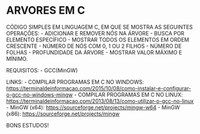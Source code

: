 # ARVORES EM C
CÓDIGO SIMPLES EM LINGUAGEM C, EM QUE SE MOSTRA AS SEGUINTES OPERAÇÕES:
    - ADICIONAR E REMOVER NÓS NA ÁRVORE
    - BUSCA POR ELEMENTO ESPECÍFICO
    - MOSTRAR TODOS OS ELEMENTOS EM ORDEM CRESCENTE
    - NÚMERO DE NÓS COM 0, 1 OU 2 FILHOS
    - NÚMERO DE FOLHAS
    - PROFUNDIDADE DA ÁRVORE
    - MOSTRAR VALOR MÁXIMO E MÍNIMO.

REQUISITOS:
    - GCC(MinGW)

LINKS:
    - COMPILAR PROGRAMAS EM C NO WINDOWS: https://terminaldeinformacao.com/2015/10/08/como-instalar-e-configurar-o-gcc-no-windows-mingw
    - COMPILAR PROGRAMAS EM C NO LINUX: https://terminaldeinformacao.com/2013/08/13/como-utilizar-o-gcc-no-linux
    - MinGW (x64): https://sourceforge.net/projects/mingw-w64
    - MinGW (x86): https://sourceforge.net/projects/mingw


BONS ESTUDOS!